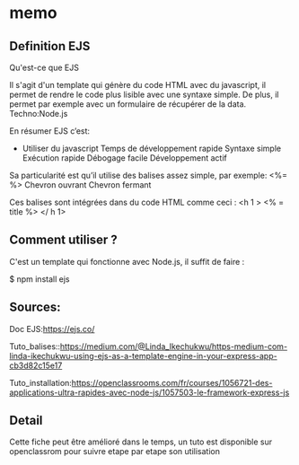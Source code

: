 # memo

## Definition EJS
Qu'est-ce que EJS

Il s'agit d'un template qui génère du code HTML avec du javascript, il permet de rendre le code plus lisible avec une syntaxe simple. De plus, il permet par exemple avec un formulaire de récupérer de la data.
Techno:Node.js

En résumer EJS c’est:</br>
<ul>
 <li>
Utiliser du javascript 
Temps de développement rapide
Syntaxe simple
Exécution rapide
Débogage facile
Développement actif
 </li>
</ul>

Sa particularité est qu’il utilise des balises assez simple, par exemple:
<%=  			%>
Chevron ouvrant		Chevron fermant

Ces balises sont intégrées dans du code HTML comme ceci :
<h 1 > <% = title %> </ h 1>

## Comment utiliser ?
C'est un template qui fonctionne avec Node.js, il suffit de faire :
 
$ npm install ejs

## Sources:
Doc EJS:https://ejs.co/

Tuto_balises::https://medium.com/@Linda_Ikechukwu/https-medium-com-linda-ikechukwu-using-ejs-as-a-template-engine-in-your-express-app-cb3d82c15e17

Tuto_installation:https://openclassrooms.com/fr/courses/1056721-des-applications-ultra-rapides-avec-node-js/1057503-le-framework-express-js

## Detail
Cette fiche peut être amélioré dans le temps, un tuto est disponible sur openclassrom pour suivre etape par etape son utilisation
